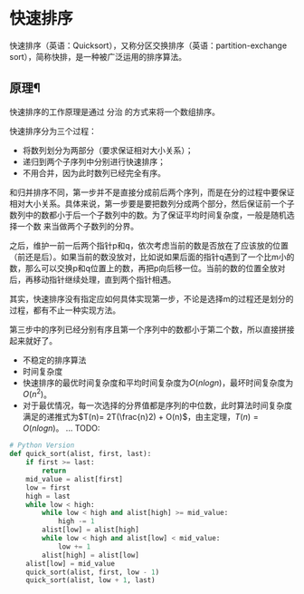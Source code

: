 # 快速排序

快速排序（英语：Quicksort），又称分区交换排序（英语：partition-exchange sort），简称快排，是一种被广泛运用的排序算法。



## 原理¶
快速排序的工作原理是通过 分治 的方式来将一个数组排序。

快速排序分为三个过程：

- 将数列划分为两部分（要求保证相对大小关系）；
- 递归到两个子序列中分别进行快速排序；
- 不用合并，因为此时数列已经完全有序。

和归并排序不同，第一步并不是直接分成前后两个序列，而是在分的过程中要保证相对大小关系。具体来说，第一步要是要把数列分成两个部分，然后保证前一个子数列中的数都小于后一个子数列中的数。为了保证平均时间复杂度，一般是随机选择一个数  来当做两个子数列的分界。

之后，维护一前一后两个指针p和q，依次考虑当前的数是否放在了应该放的位置（前还是后）。如果当前的数没放对，比如说如果后面的指针q遇到了一个比m小的数，那么可以交换p和q位置上的数，再把p向后移一位。当前的数的位置全放对后，再移动指针继续处理，直到两个指针相遇。

其实，快速排序没有指定应如何具体实现第一步，不论是选择m的过程还是划分的过程，都有不止一种实现方法。

第三步中的序列已经分别有序且第一个序列中的数都小于第二个数，所以直接拼接起来就好了。


- 不稳定的排序算法
- 时间复杂度
 - 快速排序的最优时间复杂度和平均时间复杂度为$O(nlogn)$，最坏时间复杂度为$O(n^2)$。
 - 对于最优情况，每一次选择的分界值都是序列的中位数，此时算法时间复杂度满足的递推式为$T(n)= 2T(\frac{n}2) + O(n)$，由主定理，$T(n)=O(nlogn)$。
 ... TODO:


```py
# Python Version
def quick_sort(alist, first, last):
    if first >= last:
        return
    mid_value = alist[first]
    low = first
    high = last
    while low < high:
        while low < high and alist[high] >= mid_value:
            high -= 1
        alist[low] = alist[high]
        while low < high and alist[low] < mid_value:
            low += 1
        alist[high] = alist[low]
    alist[low] = mid_value
    quick_sort(alist, first, low - 1)
    quick_sort(alist, low + 1, last)
```

